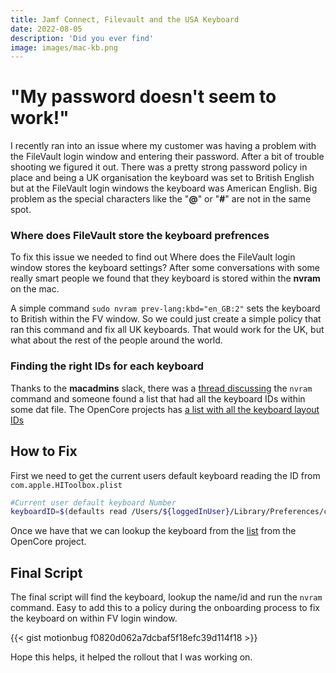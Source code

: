 ```yaml
---
title: Jamf Connect, Filevault and the USA Keyboard
date: 2022-08-05
description: 'Did you ever find'
image: images/mac-kb.png
---
```


# "My password doesn't seem to work!"

I recently ran into an issue where my customer was having a problem with the FileVault login window and entering their password. After a bit of trouble shooting we figured it out. There was a pretty strong password policy in place and being a UK organisation the keyboard was set to British English but at the FileVault login windows the keyboard was American English. Big problem as the special characters like the "**@**" or "**#**" are not in the same spot.

### Where does FileVault store the keyboard prefrences

To fix this issue we needed to find out Where does the FileVault login window stores the keyboard settings? After some conversations with some really smart people we found that they keyboard is stored within the **nvram** on the mac.

A simple command `sudo nvram prev-lang:kbd="en_GB:2"` sets the keyboard to British within the FV window. So we could just create a simple policy that ran this command and fix all UK keyboards. That would work for the UK, but what about the rest of the people around the world.

### Finding the right IDs for each keyboard

Thanks to the **macadmins** slack, there was a [thread discussing](https://macadmins.slack.com/archives/CCWGRUFKN/p1643833928628799?thread_ts=1643822101.694119&cid=CCWGRUFKN) the `nvram` command and someone found a list that had all the keyboard IDs within some dat file. The OpenCore projects has [a list with all the keyboard layout IDs](https://raw.githubusercontent.com/acidanthera/OpenCorePkg/ef2db45050c4aed6aa2e93d7c00df45706ab4e13/Utilities/AppleKeyboardLayouts/AppleKeyboardLayouts.txt)

## How to Fix

First we need to get the current users default keyboard reading the ID from `com.apple.HIToolbox.plist`

```bash 
#Current user default keyboard Number
keyboardID=$(defaults read /Users/${loggedInUser}/Library/Preferences/com.apple.HIToolbox AppleEnabledInputSources | awk -F '["=;]' '/KeyboardLayout ID/ {print $4}' | tr -d ' ')

```

Once we have that we can lookup the keyboard from the [list](https://raw.githubusercontent.com/acidanthera/OpenCorePkg/ef2db45050c4aed6aa2e93d7c00df45706ab4e13/Utilities/AppleKeyboardLayouts/AppleKeyboardLayouts.txt) from the OpenCore project.

## Final Script
The final script will find the keyboard, lookup the name/id and run the `nvram` command. Easy to add this to a policy during the onboarding process to fix the keyboard on within FV login window.

{{< gist motionbug f0820d062a7dcbaf5f18efc39d114f18 >}}

Hope this helps, it helped the rollout that I was working on.
